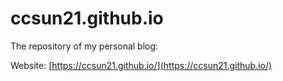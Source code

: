 # ccsun21.github.io

The repository of my personal blog:

Website: [https://ccsun21.github.io/](https://ccsun21.github.io/)
